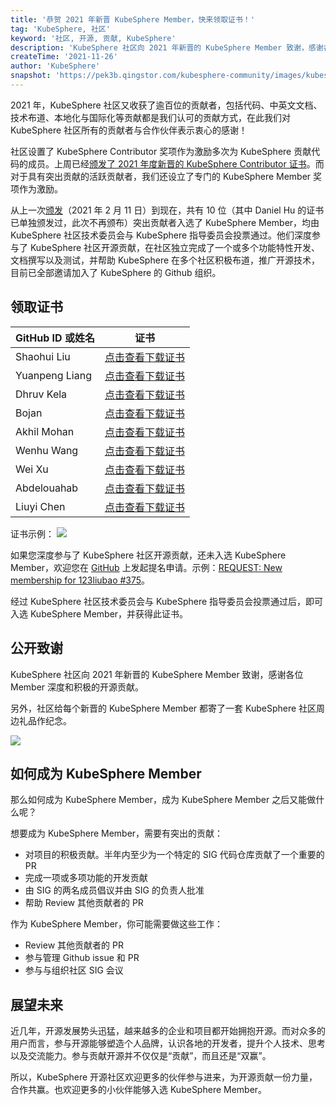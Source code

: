 ```yaml
---
title: '恭贺 2021 年新晋 KubeSphere Member，快来领取证书！'
tag: 'KubeSphere, 社区'
keyword: '社区, 开源, 贡献, KubeSphere'
description: 'KubeSphere 社区向 2021 年新晋的 KubeSphere Member 致谢，感谢各位 Member 深度和积极的开源贡献。'
createTime: '2021-11-26'
author: 'KubeSphere'
snapshot: 'https://pek3b.qingstor.com/kubesphere-community/images/kubesphere-member-cover.png'
---
```


2021 年，KubeSphere 社区又收获了逾百位的贡献者，包括代码、中英文文档、技术布道、本地化与国际化等贡献都是我们认可的贡献方式，在此我们对 KubeSphere 社区所有的贡献者与合作伙伴表示衷心的感谢！

社区设置了 KubeSphere Contributor 奖项作为激励多次为 KubeSphere 贡献代码的成员。上周已经[颁发了 2021 年度新晋的 KubeSphere Contributor 证书](https://kubesphere.com.cn/blogs/kubesphere-contributor-certificates/)。而对于具有突出贡献的活跃贡献者，我们还设立了专门的 KubeSphere Member 奖项作为激励。

从上一次[颁发](https://kubesphere.com.cn/blogs/kubesphere-certificates/)（2021 年 2 月 11 日）到现在，共有 10 位（其中 Daniel Hu 的证书已单独颁发过，此次不再颁布）突出贡献者入选了 KubeSphere Member，均由 KubeSphere 社区技术委员会与 KubeSphere 指导委员会投票通过。他们深度参与了 KubeSphere 社区开源贡献，在社区独立完成了一个或多个功能特性开发、文档撰写以及测试，并帮助 KubeSphere 在多个社区积极布道，推广开源技术，目前已全部邀请加入了 KubeSphere 的 Github 组织。

## 领取证书

| GitHub ID 或姓名 | 证书 |
| ---- | ---- |
|Shaohui Liu|[点击查看下载证书](https://pek3b.qingstor.com/kubesphere-community/images/member-liushaohui.png) |
|Yuanpeng Liang|[点击查看下载证书](https://pek3b.qingstor.com/kubesphere-community/images/member-liangyuanpeng.png) |
|Dhruv Kela|[点击查看下载证书](https://pek3b.qingstor.com/kubesphere-community/images/member-kela.png) |
|Bojan|[点击查看下载证书](https://pek3b.qingstor.com/kubesphere-community/images/member-bojan.png) |
|Akhil Mohan|[点击查看下载证书](https://pek3b.qingstor.com/kubesphere-community/images/member-mohan.png) |
|Wenhu Wang|[点击查看下载证书](https://pek3b.qingstor.com/kubesphere-community/images/member-wangwenhu.png) |
|Wei Xu|[点击查看下载证书](https://pek3b.qingstor.com/kubesphere-community/images/member-xuweimango.png) |
|Abdelouahab|[点击查看下载证书](https://pek3b.qingstor.com/kubesphere-community/images/member-abdelouahab.png) |
|Liuyi Chen|[点击查看下载证书](https://pek3b.qingstor.com/kubesphere-community/images/member-chenliuyi.png) |

证书示例：
![](https://pek3b.qingstor.com/kubesphere-community/images/kubesphere-member-certification.png)

如果您深度参与了 KubeSphere 社区开源贡献，还未入选 KubeSphere Member，欢迎您在 [GitHub](https://github.com/kubesphere/community/issues) 上发起提名申请。示例：[REQUEST: New membership for 123liubao #375](https://github.com/kubesphere/community/issues/375)。

经过 KubeSphere 社区技术委员会与 KubeSphere 指导委员会投票通过后，即可入选 KubeSphere Member，并获得此证书。

## 公开致谢

KubeSphere 社区向 2021 年新晋的 KubeSphere Member 致谢，感谢各位 Member 深度和积极的开源贡献。

另外，社区给每个新晋的 KubeSphere Member 都寄了一套 KubeSphere 社区周边礼品作纪念。

![](https://pek3b.qingstor.com/kubesphere-community/images/KubeSphere-swag.png)

## 如何成为 KubeSphere Member

那么如何成为 KubeSphere Member，成为 KubeSphere Member 之后又能做什么呢？

想要成为 KubeSphere Member，需要有突出的贡献：

- 对项目的积极贡献。半年内至少为一个特定的 SIG 代码仓库贡献了一个重要的 PR
- 完成一项或多项功能的开发贡献
- 由 SIG 的两名成员倡议并由 SIG 的负责人批准
- 帮助 Review 其他贡献者的 PR

作为 KubeSphere Member，你可能需要做这些工作：

- Review 其他贡献者的 PR
- 参与管理 Github issue 和 PR
- 参与与组织社区 SIG 会议

## 展望未来

近几年，开源发展势头迅猛，越来越多的企业和项目都开始拥抱开源。而对众多的用户而言，参与开源能够塑造个人品牌，认识各地的开发者，提升个人技术、思考以及交流能力。参与贡献开源并不仅仅是“贡献”，而且还是“双赢”。

所以，KubeSphere 开源社区欢迎更多的伙伴参与进来，为开源贡献一份力量，合作共赢。也欢迎更多的小伙伴能够入选 KubeSphere Member。
